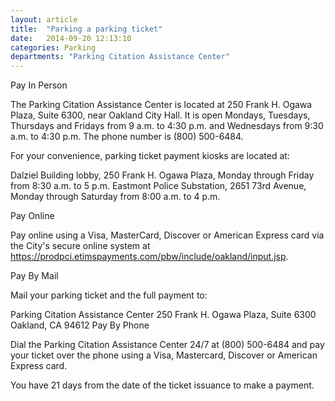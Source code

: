 ```yaml
---
layout: article
title:  "Parking a parking ticket"
date:   2014-09-20 12:13:10
categories: Parking
departments: "Parking Citation Assistance Center"
---
```


Pay In Person

The Parking Citation Assistance Center is located at 250 Frank H. Ogawa Plaza, Suite 6300, near Oakland City Hall. It is open Mondays, Tuesdays, Thursdays and Fridays from 9 a.m. to 4:30 p.m. and Wednesdays from 9:30 a.m. to 4:30 p.m. The phone number is (800) 500-6484.

For your convenience, parking ticket payment kiosks are located at:

Dalziel Building lobby, 250 Frank H. Ogawa Plaza, Monday through Friday from 8:30 a.m. to 5 p.m.
Eastmont Police Substation, 2651 73rd Avenue, Monday through Saturday from 8:00 a.m. to 4 p.m.

Pay Online

Pay online using a Visa, MasterCard, Discover or American Express card via the City's secure online system at https://prodpci.etimspayments.com/pbw/include/oakland/input.jsp.

Pay By Mail

Mail your parking ticket and the full payment to:

Parking Citation Assistance Center
250 Frank H. Ogawa Plaza, Suite 6300 
Oakland, CA 94612 
Pay By Phone

Dial the Parking Citation Assistance Center 24/7 at (800) 500-6484 and pay your ticket over the phone using a Visa, Mastercard, Discover or American Express card.

You have 21 days from the date of the ticket issuance to make a payment.
